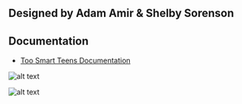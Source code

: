 ## Designed by Adam Amir & Shelby Sorenson

## Documentation

- [Too Smart Teens Documentation](Too%20Smart%20Teens%20App%20Documentation.pdf)

![alt text](https://raw.githubusercontent.com/MagnusMarx/Too-Smart-Teens-App/main/Main-Page.png)

![alt text](https://raw.githubusercontent.com/MagnusMarx/Too-Smart-Teens-App/main/App-Icons.png)
